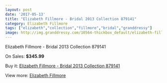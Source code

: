 ```yaml
---
layout: post
date: '2017-05-13'
title: "Elizabeth Fillmore - Bridal 2013 Collection 879141"
category: Elizabeth Fillmore
tags: ["elizabeth","collection","fillmore","bridal","granddressy"]
image: http://img.granddressy.com/10564-thickbox_default/elizabeth-fillmore-bridal-2013-collection-879141.jpg
---
```

Elizabeth Fillmore - Bridal 2013 Collection 879141

On Sales: **$345.99**
<a href="https://www.granddressy.com/en/elizabeth-fillmore/9685-elizabeth-fillmore-bridal-2013-collection-879141.html"><amp-img layout="responsive" width="600" height="600" src="//img.granddressy.com/10564-thickbox_default/elizabeth-fillmore-bridal-2013-collection-879141.jpg" alt="Elizabeth Fillmore - Bridal 2013 Collection 879141 0" /></a>
<a href="https://www.granddressy.com/en/elizabeth-fillmore/9685-elizabeth-fillmore-bridal-2013-collection-879141.html"><amp-img layout="responsive" width="600" height="600" src="//img.granddressy.com/10565-thickbox_default/elizabeth-fillmore-bridal-2013-collection-879141.jpg" alt="Elizabeth Fillmore - Bridal 2013 Collection 879141 1" /></a>

Buy it: [Elizabeth Fillmore - Bridal 2013 Collection 879141](https://www.granddressy.com/en/elizabeth-fillmore/9685-elizabeth-fillmore-bridal-2013-collection-879141.html "Elizabeth Fillmore - Bridal 2013 Collection 879141")

View more: [Elizabeth Fillmore](https://www.granddressy.com/en/38-elizabeth-fillmore "Elizabeth Fillmore")